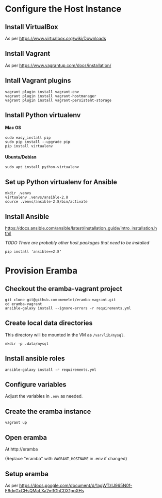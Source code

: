 # Configure the Host Instance

## Install VirtualBox
As per https://www.virtualbox.org/wiki/Downloads

## Install Vagrant
As per https://www.vagrantup.com/docs/installation/

## Intall Vagrant plugins
```
vagrant plugin install vagrant-env
vagrant plugin install vagrant-hostmanager
vagrant plugin install vagrant-persistent-storage
```

## Install Python virtualenv
#### Mac OS
```
sudo easy_install pip
sudo pip install --upgrade pip
pip install virtualenv
```

#### Ubuntu/Debian
```
sudo apt install python-virtualenv
```

## Set up Python virtualenv for Ansible
```
mkdir .venvs
virtualenv .venvs/ansible-2.8
source .venvs/ansible-2.8/bin/activate
```

## Install Ansible

https://docs.ansible.com/ansible/latest/installation_guide/intro_installation.html

*TODO There are probably other host packages that need to be installed*
```
pip install 'ansible==2.8'
```

# Provision Eramba

## Checkout the eramba-vagrant project
```
git clone git@github.com:memelet/eramba-vagrant.git
cd eramba-vagrant
ansible-galaxy install --ignore-errors -r requirements.yml
```

## Create local data directories
This directory will be mounted in the VM as `/var/lib/mysql`.
```
mkdir -p .data/mysql
```

## Install ansible roles
```
ansible-galaxy install -r requirements.yml
```

## Configure variables

Adjust the variables in `.env` as needed.

## Create the eramba instance

```
vagrant up
```

## Open eramba
At http://eramba

(Replace "eramba" with `VAGRANT_HOSTNAME` in .env if changed)

## Setup eramba

As per https://docs.google.com/document/d/1agWTzlJ965N0f-F6dqGxCHsQMaLXa2m1GhCDX1pqXHs

